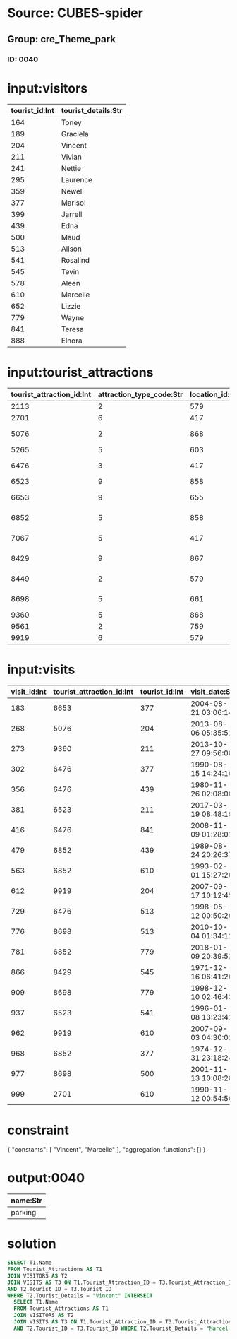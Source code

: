 # Source: CUBES-spider
## Group: cre_Theme_park
### ID: 0040

# input:visitors

| tourist_id:Int | tourist_details:Str |
|---|---|
| 164 | Toney |
| 189 | Graciela |
| 204 | Vincent |
| 211 | Vivian |
| 241 | Nettie |
| 295 | Laurence |
| 359 | Newell |
| 377 | Marisol |
| 399 | Jarrell |
| 439 | Edna |
| 500 | Maud |
| 513 | Alison |
| 541 | Rosalind |
| 545 | Tevin |
| 578 | Aleen |
| 610 | Marcelle |
| 652 | Lizzie |
| 779 | Wayne |
| 841 | Teresa |
| 888 | Elnora |

# input:tourist_attractions

| tourist_attraction_id:Int | attraction_type_code:Str | location_id:Int | how_to_get_there:Str | name:Str | description:Str | opening_hours:Str | other_details:Str |
|---|---|---|---|---|---|---|---|
| 2113 | 2 | 579 | bus | art museum | nan | nan | nan |
| 2701 | 6 | 417 | walk | UK gallery | nan | nan | nan |
| 5076 | 2 | 868 | shuttle | flying elephant | nan | nan | nan |
| 5265 | 5 | 603 | bus | film festival | nan | nan | nan |
| 6476 | 3 | 417 | shuttle | US museum | nan | nan | nan |
| 6523 | 9 | 858 | walk | fun games | nan | nan | nan |
| 6653 | 9 | 655 | walk | history gallery | nan | nan | nan |
| 6852 | 5 | 858 | walk | exploration trial | nan | nan | nan |
| 7067 | 5 | 417 | bus | haunted mansion | nan | nan | nan |
| 8429 | 9 | 867 | walk | presidents hall | nan | nan | nan |
| 8449 | 2 | 579 | bus | impressions de France | nan | nan | nan |
| 8698 | 5 | 661 | bus | jungle cruise | nan | nan | nan |
| 9360 | 5 | 868 | shuttle | fun shops | nan | nan | nan |
| 9561 | 2 | 759 | bus | cafe | nan | nan | nan |
| 9919 | 6 | 579 | shuttle | parking | nan | nan | nan |

# input:visits

| visit_id:Int | tourist_attraction_id:Int | tourist_id:Int | visit_date:Str | visit_details:Str |
|---|---|---|---|---|
| 183 | 6653 | 377 | 2004-08-21 03:06:14 | nan |
| 268 | 5076 | 204 | 2013-08-06 05:35:51 | nan |
| 273 | 9360 | 211 | 2013-10-27 09:56:08 | nan |
| 302 | 6476 | 377 | 1990-08-15 14:24:10 | nan |
| 356 | 6476 | 439 | 1980-11-26 02:08:00 | nan |
| 381 | 6523 | 211 | 2017-03-19 08:48:19 | nan |
| 416 | 6476 | 841 | 2008-11-09 01:28:01 | nan |
| 479 | 6852 | 439 | 1989-08-24 20:26:37 | nan |
| 563 | 6852 | 610 | 1993-02-01 15:27:20 | nan |
| 612 | 9919 | 204 | 2007-09-17 10:12:45 | nan |
| 729 | 6476 | 513 | 1998-05-12 00:50:20 | nan |
| 776 | 8698 | 513 | 2010-10-04 01:34:12 | nan |
| 781 | 6852 | 779 | 2018-01-09 20:39:52 | nan |
| 866 | 8429 | 545 | 1971-12-16 06:41:26 | nan |
| 909 | 8698 | 779 | 1998-12-10 02:46:43 | nan |
| 937 | 6523 | 541 | 1996-01-08 13:23:41 | nan |
| 962 | 9919 | 610 | 2007-09-03 04:30:01 | nan |
| 968 | 6852 | 377 | 1974-12-31 23:18:24 | nan |
| 977 | 8698 | 500 | 2001-11-13 10:08:28 | nan |
| 999 | 2701 | 610 | 1990-11-12 00:54:50 | nan |

# constraint

{
  "constants": [
    "Vincent",
    "Marcelle"
  ],
  "aggregation_functions": []
}

# output:0040

| name:Str |
|---|
| parking |

# solution

```sql
SELECT T1.Name
FROM Tourist_Attractions AS T1
JOIN VISITORS AS T2
JOIN VISITS AS T3 ON T1.Tourist_Attraction_ID = T3.Tourist_Attraction_ID
AND T2.Tourist_ID = T3.Tourist_ID
WHERE T2.Tourist_Details = "Vincent" INTERSECT
  SELECT T1.Name
  FROM Tourist_Attractions AS T1
  JOIN VISITORS AS T2
  JOIN VISITS AS T3 ON T1.Tourist_Attraction_ID = T3.Tourist_Attraction_ID
  AND T2.Tourist_ID = T3.Tourist_ID WHERE T2.Tourist_Details = "Marcelle"
```
